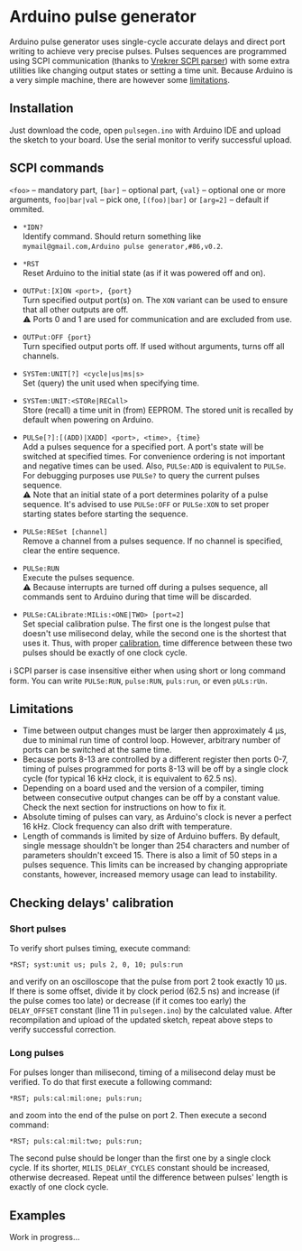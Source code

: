 # Arduino pulse generator
Arduino pulse generator uses single-cycle accurate delays and direct port writing to achieve very precise pulses. Pulses sequences are programmed using SCPI communication (thanks to [Vrekrer SCPI parser](https://github.com/Vrekrer/Vrekrer_scpi_parser)) with some extra utilities like changing output states or setting a time unit. Because Arduino is a very simple machine, there are however some [limitations](#limitations).
## Installation
Just download the code, open `pulsegen.ino` with Arduino IDE and upload the sketch to your board. Use the serial monitor to verify successful upload.
## SCPI commands
`<foo>` – mandatory part, `[bar]` – optional part, `{val}` – optional one or more arguments, `foo|bar|val` – pick one, `[(foo)|bar]` or `[arg=2]` – default if ommited.

- `*IDN?`  
  Identify command. Should return something like `mymail@gmail.com,Arduino pulse generator,#86,v0.2`.

- `*RST`  
Reset Arduino to the initial state (as if it was powered off and on).

- `OUTPut:[X]ON <port>, {port}`  
Turn specified output port(s) on. The `XON` variant can be used to ensure that all other outputs are off.  
:warning: Ports 0 and 1 are used for communication and are excluded from use.

- `OUTPut:OFF {port}`  
Turn specified output ports off. If used without arguments, turns off all channels.

- `SYSTem:UNIT[?] <cycle|us|ms|s>`  
Set (query) the unit used when specifying time. 

- `SYSTem:UNIT:<STORe|RECall>`  
Store (recall) a time unit in (from) EEPROM. The stored unit is recalled by default when powering on Arduino.

- `PULSe[?]:[(ADD)|XADD] <port>, <time>, {time}`  
 Add a pulses sequence for a specified port. A port's state will be switched at specified times. For convenience ordering is not important and negative times can be used. Also, `PULSe:ADD` is equivalent to `PULSe`. For debugging purposes use `PULSe?` to query the current pulses sequence.  
 :warning: Note that an initial state of a port determines polarity of a pulse sequence. It's advised to use `PULSe:OFF` or  `PULSe:XON` to set proper starting states before starting the sequence.

- `PULSe:RESet [channel]`  
Remove a channel from a pulses sequence. If no channel is specified, clear the entire sequence. 

- `PULSe:RUN`  
Execute the pulses sequence.  
:warning: Because interrupts are turned off during a pulses sequence, all commands sent to Arduino during that time will be discarded.

- `PULSe:CALibrate:MILis:<ONE|TWO> [port=2]`  
  Set special calibration pulse. The first one is the longest pulse that doesn't use milisecond delay, while the second one is the shortest that uses it. Thus, with proper [calibration](#long-pulses), time difference between these two pulses should be exactly of one clock cycle.

:information_source: SCPI parser is case insensitive either when using short or long command form. You can write `PULSe:RUN`, `pulse:RUN`, `puls:run`, or even `pULs:rUn`.

## Limitations
- Time between output changes must be larger then approximately 4 μs, due to minimal run time of control loop. However, arbitrary number of ports can be switched at the same time.
- Because ports 8-13 are controlled by a different register then ports 0-7, timing of pulses programmed for ports 8-13 will be off by a single clock cycle (for typical 16 kHz clock, it is equivalent to 62.5 ns).
- Depending on a board used and the version of a compiler, timing between consecutive output changes can be off by a constant value. Check the next section for instructions on how to fix it.
- Absolute timing of pulses can vary, as Arduino's clock is never a perfect 16 kHz. Clock frequency can also drift with temperature.
- Length of commands is limited by size of Arduino buffers. By default, single message shouldn't be longer than 254 characters and number of parameters shouldn't exceed 15. There is also a limit of 50 steps in a pulses sequence. This limits can be increased by changing appropriate constants, however, increased memory usage can lead to instability.

## Checking delays' calibration
### Short pulses
To verify short pulses timing, execute command:
```
*RST; syst:unit us; puls 2, 0, 10; puls:run
```
and verify on an oscilloscope that the pulse from port 2 took exactly 10 μs. If there is some offset, divide it by clock period (62.5 ns) and increase (if the pulse comes too late) or decrease (if it comes too early) the `DELAY_OFFSET` constant (line 11 in `pulsegen.ino`) by the calculated value. After recompilation and upload of the updated sketch, repeat above steps to verify successful correction.

### Long pulses
For pulses longer than milisecond, timing of a milisecond delay must be verified. To do that first execute a following command:
```
*RST; puls:cal:mil:one; puls:run;
```
and zoom into the end of the pulse on port 2. Then execute a second command:
```
*RST; puls:cal:mil:two; puls:run;
```
The second pulse should be longer than the first one by a single clock cycle. If its shorter, `MILIS_DELAY_CYCLES` constant should be increased, otherwise decreased. Repeat until the difference between pulses' length is exactly of one clock cycle.
## Examples
Work in progress...
